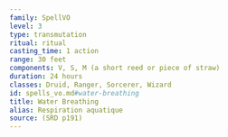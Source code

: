 ```yaml
---
family: SpellVO
level: 3
type: transmutation
ritual: ritual
casting_time: 1 action
range: 30 feet
components: V, S, M (a short reed or piece of straw)
duration: 24 hours
classes: Druid, Ranger, Sorcerer, Wizard
id: spells_vo.md#water-breathing
title: Water Breathing
alias: Respiration aquatique
source: (SRD p191)
---
```


